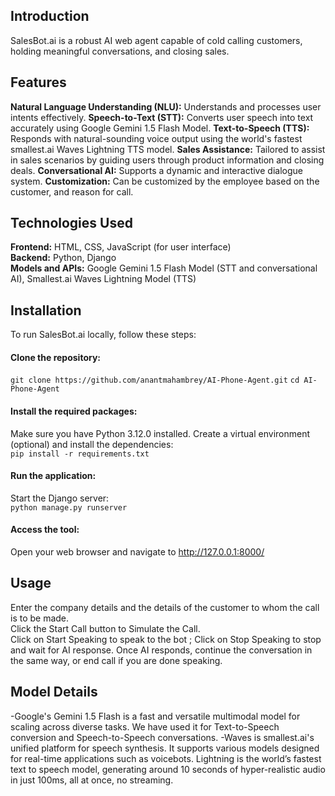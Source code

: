 ## Introduction
SalesBot.ai is a robust AI web agent capable of cold calling customers, holding meaningful conversations, and closing sales.

## Features
**Natural Language Understanding (NLU):** Understands and processes user intents effectively.
**Speech-to-Text (STT):** Converts user speech into text accurately using Google Gemini 1.5 Flash Model.
**Text-to-Speech (TTS):** Responds with natural-sounding voice output using the world's fastest smallest.ai Waves Lightning TTS model.
**Sales Assistance:** Tailored to assist in sales scenarios by guiding users through product information and closing deals.
**Conversational AI:** Supports a dynamic and interactive dialogue system.
**Customization:** Can be customized by the employee based on the customer, and reason for call.

## Technologies Used
**Frontend:** HTML, CSS, JavaScript (for user interface)    
**Backend:** Python, Django    
**Models and APIs:** Google Gemini 1.5 Flash Model (STT and conversational AI), Smallest.ai Waves Lightning Model (TTS)

## Installation
To run SalesBot.ai locally, follow these steps:

#### Clone the repository:
```git clone https://github.com/anantmahambrey/AI-Phone-Agent.git```
```cd AI-Phone-Agent```

#### Install the required packages: 
Make sure you have Python 3.12.0 installed. Create a virtual environment (optional) and install the dependencies:    
```pip install -r requirements.txt```

#### Run the application: 
Start the Django server:    
```python manage.py runserver```

#### Access the tool: 
Open your web browser and navigate to http://127.0.0.1:8000/

## Usage
Enter the company details and the details of the customer to whom the call is to be made.    
Click the Start Call button to Simulate the Call.    
Click on Start Speaking to speak to the bot ; Click on Stop Speaking to stop and wait for AI response.
Once AI responds, continue the conversation in the same way, or end call if you are done speaking.

## Model Details
-Google's Gemini 1.5 Flash is a fast and versatile multimodal model for scaling across diverse tasks.
We have used it for Text-to-Speech conversion and Speech-to-Speech conversations.
-Waves is smallest.ai's unified platform for speech synthesis. It supports various models designed for real-time applications such as voicebots.
Lightning is the world’s fastest text to speech model, generating around 10 seconds of hyper-realistic audio in just 100ms, all at once, no streaming.

